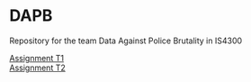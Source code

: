 # DAPB
Repository for the team Data Against Police Brutality in IS4300

[Assignment T1](https://github.com/elenarose/DAPB/blob/main/T1-%5BDAPB%5D-%5BKandasamy%5D-%5BSilva%5D-%5BBade%5D.pdf%5B81%5D.pdf)  
[Assignment T2](https://github.com/elenarose/DAPB/blob/main/T2-DAPB-Kandasamy-Silva-Bade.pdf)
